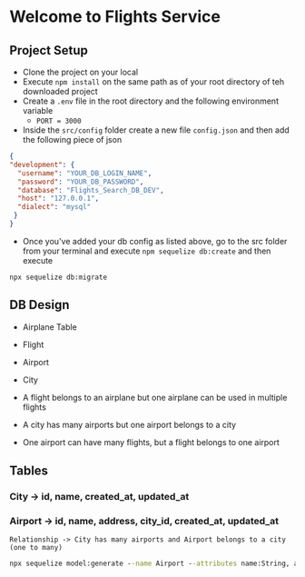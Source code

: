 # Welcome to Flights Service

## Project Setup

 - Clone the project on your local 
 - Execute `npm install` on the same path as of your root directory of teh downloaded project
 - Create a `.env` file in the root directory and the following environment variable
    - `PORT = 3000`
  - Inside the `src/config` folder create a new file `config.json` and then add the following piece of json

  ``` json
  {
  "development": {
    "username": "YOUR_DB_LOGIN_NAME",
    "password": "YOUR_DB_PASSWORD",
    "database": "Flights_Search_DB_DEV",
    "host": "127.0.0.1",
    "dialect": "mysql"
   }
  }
  ```
  - Once you've added your db config as listed above, go to the src folder from your terminal and execute `npm sequelize db:create`
  and then execute

  `npx sequelize db:migrate`

  ## DB Design
   - Airplane Table
   - Flight
   - Airport
   - City

   - A flight belongs to an airplane but one airplane can be used in multiple flights
   - A city has many airports but one airport belongs to a city
   - One airport can have many flights, but a flight belongs to one airport

   ## Tables

   ### City -> id, name, created_at, updated_at
   ### Airport -> id, name, address, city_id, created_at, updated_at
    Relationship -> City has many airports and Airport belongs to a city (one to many)

  ``` cmd
  npx sequelize model:generate --name Airport --attributes name:String, address:String, cityId:integer
  ```
